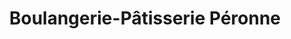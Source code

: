 ---
title: "Boulangerie-Pâtisserie Péronne"
url: /sille-le-guillaume/boulangerie-patisserie-peronne/
shop: boulangerie
---